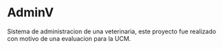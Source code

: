 # AdminV
Sistema de administracion de una veterinaria, este proyecto fue realizado con motivo de una evaluacion para la UCM.
